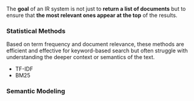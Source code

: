 The **goal** of an IR system is not just to **return a list of documents** but to ensure that **the most relevant ones appear at the top** of the results.

### Statistical Methods
Based on term frequency and document relevance, these methods are efficient and effective for keyword-based search but often struggle with understanding the deeper context or semantics of the text.
* TF-IDF
* BM25

### Semantic Modeling